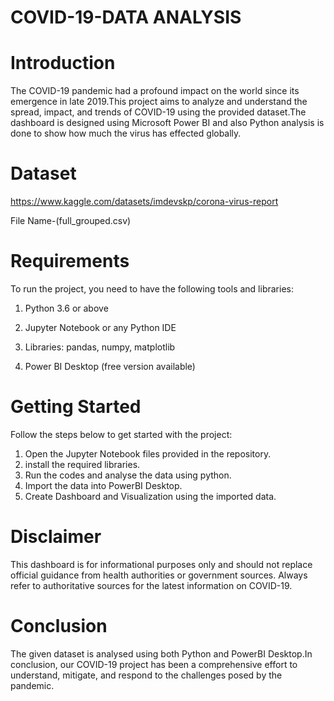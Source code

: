 # COVID-19-DATA ANALYSIS
# Introduction

The COVID-19 pandemic had a profound impact on the world since its emergence in late 2019.This project aims to analyze and understand the spread, impact, and trends of COVID-19 using the provided dataset.The dashboard is designed using Microsoft Power BI and also Python analysis is done to show how much the virus has effected globally.

# Dataset

https://www.kaggle.com/datasets/imdevskp/corona-virus-report 

File Name-(full_grouped.csv)

# Requirements
To run the project, you need to have the following tools and libraries:

 1. Python 3.6 or above

 2. Jupyter Notebook or any Python IDE

 3.  Libraries: pandas, numpy, matplotlib

 4.  Power BI Desktop (free version available)

# Getting Started

Follow the steps below to get started with the project:
1. Open the Jupyter Notebook files provided in the repository.
2. install the required libraries.
3. Run the codes and analyse the data using python.
4. Import the data into PowerBI Desktop.
5. Create Dashboard and Visualization using the imported data.

# Disclaimer

This dashboard is for informational purposes only and should not replace official guidance from health authorities or government sources. Always refer to authoritative sources for the latest information on COVID-19.

# Conclusion
The given dataset is analysed using both Python and PowerBI Desktop.In conclusion, our COVID-19 project has been a comprehensive effort to understand, mitigate, and respond to the challenges posed by the pandemic.
